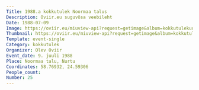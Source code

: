 ```yaml
---
Title: 1988.a kokkutulek Noormaa talus
Description: Oviir.eu suguvõsa veebileht
Date: 1988-07-09
Image: https://oviir.eu/miuview-api?request=getimage&album=kokkutulekud&item=1988-25.-kokkutulek-9.-juuli-nurtu-noormaa.jpg&size=1200&mode=longest
Thumbnail: https://oviir.eu/miuview-api?request=getimage&album=kokkutulekud&item=1988-25.-kokkutulek-9.-juuli-nurtu-noormaa.jpg&size=600&mode=square
Template: event-single
Category: kokkutulek
Organizer: Olev Oviir
Event_date: 9. juuli 1988
Place: Noormaa talu, Nurtu
Coordinates: 58.76932, 24.59306
People_count:
Number: 25
---
```

